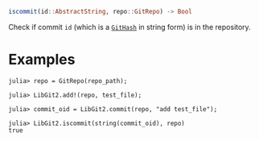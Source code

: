```julia
iscommit(id::AbstractString, repo::GitRepo) -> Bool
```

Check if commit `id` (which is a [`GitHash`](@ref) in string form) is in the repository.

# Examples

```julia-repl
julia> repo = GitRepo(repo_path);

julia> LibGit2.add!(repo, test_file);

julia> commit_oid = LibGit2.commit(repo, "add test_file");

julia> LibGit2.iscommit(string(commit_oid), repo)
true
```
